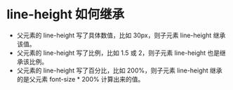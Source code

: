 # line-height 如何继承

- 父元素的 line-height 写了具体数值，比如 30px，则子元素 line-height 继承该值。
- 父元素的 line-height 写了比例，比如 1.5 或 2，则子元素 line-height 也是继承该比例。
- 父元素的 line-height 写了百分比，比如 200%，则子元素 line-height 继承的是父元素 font-size \* 200% 计算出来的值。

